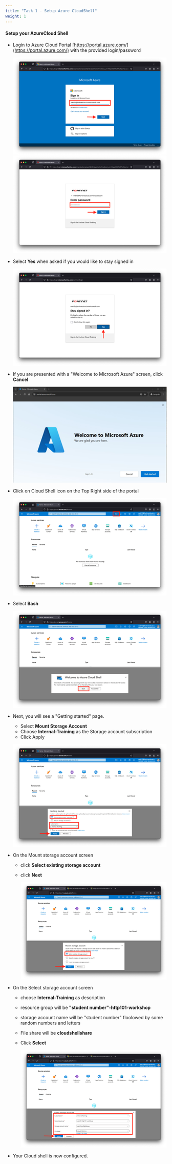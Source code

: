 ```yaml
---
title: "Task 1 - Setup Azure CloudShell"
weight: 1
---
```


#### **Setup your AzureCloud Shell**

* Login to Azure Cloud Portal [https://portal.azure.com/](https://portal.azure.com/) with the provided login/password

    ![cloudshell1](../images/cloudshell-01.png)
    ![cloudshell2](../images/cloudshell-02.png)

* Select **Yes** when asked if you would like to stay signed in

    ![cloudshell3](../images/cloudshell-03.png)

* If you are presented with a "Welcome to Microsoft Azure" screen, click **Cancel**
    
    ![cloudshell4](../images/cloudshell-04.jpg
    )

* Click on Cloud Shell icon on the Top Right side of the portal

    ![cloudshell5](../images/cloudshell-05.png)

* Select **Bash**

    ![cloudshell6](../images/cloudshell-06.png)

* Next, you will see a "Getting started" page.
    * Select **Mount Storage Account**
    * Choose **Internal-Training** as the Storage account subscription
    * Click Apply

    ![cloudshell7](../images/cloudshell-07.png)

* On the Mount storage account  screen 
  * click **Select existing storage account**
  * click **Next**

    ![cloudshell8](../images/cloudshell-08.png)

* On the Select storage account screen
  * choose **Internal-Training** as description
  * resource group will be **"student number"-http101-workshop**
  * storage account name will be "student number" floolowed by some random numbers and letters
  * File share will be **cloudshellshare**
  * Click **Select**

    ![cloudshell9](../images/cloudshell-09.png)

* Your Cloud shell is now configured.